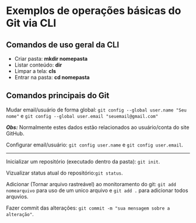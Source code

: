 # Exemplos de operações básicas do Git via CLI

## Comandos de uso geral da CLI

- Criar pasta: **mkdir nomepasta**
- Listar conteúdo: **dir**
- Limpar a tela: **cls**
- Entrar na pasta: **cd nomepasta**

## Comandos principais do Git

Mudar email/usuário de forma global: `git config --global user.name "Seu nome"` e `git config --global user.email "seuemail@gmail.com"`

***Obs:*** Normalmente estes dados estão relacionados ao usuário/conta do site GitHub.

Configurar email/usuário: `git config user.name` e `git config user.email`.

---

Inicializar um repositório (executado dentro da pasta): `git init`.

Vizualizar status atual do repositório:`git status`.

Adicionar (Tornar arquivo rastreável) ao monitoramento do git: `git add nomearquivo` para uso de um unico arquivo e `git add .` para adicionar todos arquvios.

Fazer commit das alterações: `git commit -m "sua mensagem sobre a alteração"`.




